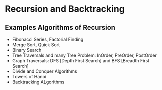 # Recursion and Backtracking

## Examples Algorithms of Recursion

* Fibonacci Series, Factorial Finding
* Merge Sort, Quick Sort
* Binary Search
* Tree Traversals and many Tree Problem:
    InOrder, PreOrder, PostOrder
* Graph Traversals: DFS [Depth First Search]
    and BFS [Breadth First Search]
* Divide and Conquer Algorithms
* Towers of Hanoi
* Backtracking ALgorithms
